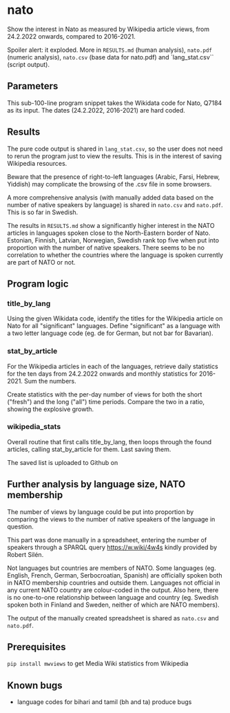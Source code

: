 # nato
Show the interest in Nato as measured by Wikipedia article views, from 24.2.2022 onwards, compared to 2016-2021.

Spoiler alert: it exploded. More in `RESULTS.md` (human analysis), `nato.pdf` (numeric analysis), `nato.csv` (base data for nato.pdf) and `lang_stat.csv`` (script output).

## Parameters
This sub-100-line program snippet takes the Wikidata code for Nato, Q7184 as its input. The dates (24.2.2022, 2016-2021) are hard coded.

## Results
The pure code output is shared in `lang_stat.csv`, so the user does not need to rerun the program just to view the results. This is in the interest of saving Wikipedia resources.

Beware that the presence of right-to-left languages (Arabic, Farsi, Hebrew, Yiddish) may complicate the browsing of the .csv file in some browsers.

A more comprehensive analysis (with manually added data based on the number of native speakers by language) is shared in `nato.csv` and `nato.pdf`. This is so far in Swedish. 

The results in `RESULTS.md` show a significantly higher interest in the NATO articles in languages spoken close to the North-Eastern border of Nato. Estonian, Finnish, Latvian, Norwegian, Swedish rank top five when put into proportion with the number of native speakers. There seems to be no correlation to whether the countries where the language is spoken currently are part of NATO or not. 

## Program logic
### title_by_lang
Using the given Wikidata code, identify the titles for the Wikipedia article on Nato for all "significant" languages. Define "significant" as a language with a two letter language code (eg. de for German, but not bar for Bavarian).

### stat_by_article
For the Wikipedia articles in each of the languages, retrieve daily statistics for the ten days from 24.2.2022 onwards and monthly statistics for 2016-2021. Sum the numbers.

Create statistics with the per-day number of views for both the short ("fresh") and the long ("all") time periods. Compare the two in a ratio, showing the explosive growth.

### wikipedia_stats
Overall routine that first calls title_by_lang, then loops through the found articles, calling stat_by_article for them. Last saving them.

The saved list is uploaded to Github on 

## Further analysis by language size, NATO membership

The number of views by language could be put into proportion by comparing the views to the number of native speakers of the language in question.

This part was done manually in a spreadsheet, entering the number of speakers through a SPARQL query https://w.wiki/4w4s kindly provided by Robert Silén.

Not languages but countries are members of NATO. Some languages (eg. English, French, German, Serbocroatian, Spanish) are officially spoken both in NATO membership countries and outside them. Languages not official in any current NATO country are colour-coded in the output. Also here, there is no one-to-one relationship between language and country (eg. Swedish spoken both in Finland and Sweden, neither of which are NATO members).    

The output of the manually created spreadsheet is shared as `nato.csv` and `nato.pdf`.

## Prerequisites
`pip install mwviews` to get Media Wiki statistics from Wikipedia

## Known bugs
* language codes for bihari and tamil (bh and ta) produce bugs
